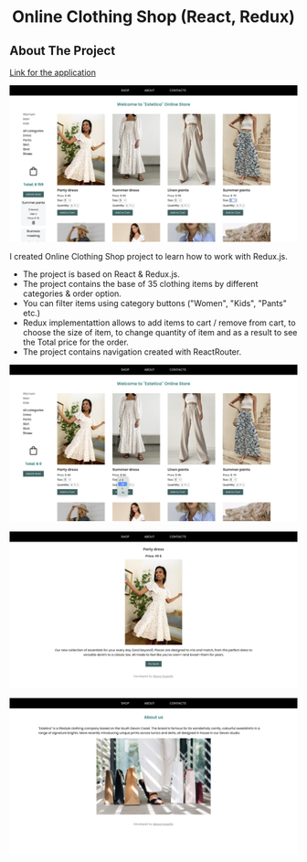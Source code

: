 <h1 align="center">Online Clothing Shop (React, Redux)</h1>

<!-- ABOUT THE PROJECT -->
## About The Project

[Link for the application](https://alesya-superfin-online-clothing-shop.netlify.app/)

![Product Name Screen Shot](https://github.com/AlesyaSuperfin/online-clothing-shop/blob/main/public/Screenshot%201.png#:~:text=Screenshot%201.-,png,-Screenshot%202.png)

I created Online Clothing Shop project to learn how to work with Redux.js.

* The project is based on React & Redux.js.
* The project contains the base of 35 clothing items by different categories & order option.
* You can filter items using category buttons ("Women", "Kids", "Pants" etc.)
* Redux implementattion allows to add items to cart / remove from cart, to choose the size of item, to change quantity of item and as a result to see the Total price for the order.
* The project contains navigation created with ReactRouter.

![Product Name Screen Shot](https://github.com/AlesyaSuperfin/online-clothing-shop/blob/main/public/Screenshot%202.png#:~:text=Screenshot%202.-,png,-Screenshot%203.png)

![Product Name Screen Shot](https://github.com/AlesyaSuperfin/online-clothing-shop/blob/main/public/Screenshot%203.png#:~:text=Screenshot%203.-,png,-Screenshot%204.png)

![Product Name Screen Shot](https://github.com/AlesyaSuperfin/online-clothing-shop/blob/main/public/Screenshot%204.png#:~:text=Screenshot%203.png-,Screenshot,-4.png)
